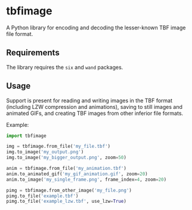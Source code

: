 # tbfimage
A Python library for encoding and decoding the lesser-known TBF image file format.

## Requirements
The library requires the `six` and `wand` packages.

## Usage
Support is present for reading and writing images in the TBF format (including LZW compression and animations), saving to still images and animated GIFs, and creating TBF images from other inferior file formats.

Example:

```python
import tbfimage

img = tbfimage.from_file('my_file.tbf')
img.to_image('my_output.png')
img.to_image('my_bigger_output.png', zoom=50)

anim = tbfimage.from_file('my_animation.tbf')
anim.to_animated_gif('my_gif_animation.gif', zoom=20)
anim.to_image('my_single_frame.png', frame_index=4, zoom=20)

pimg = tbfimage.from_other_image('my_file.png')
pimg.to_file('example.tbf')
pimg.to_file('example_lzw.tbf', use_lzw=True)
```
